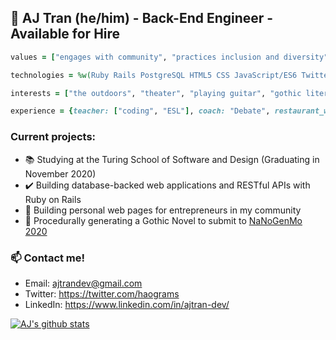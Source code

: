 ## 🔮 AJ Tran (he/him) - Back-End Engineer - Available for Hire

```ruby
values = ["engages with community", "practices inclusion and diversity", "wears many hats"]

technologies = %w(Ruby Rails PostgreSQL HTML5 CSS JavaScript/ES6 TwitterAPI Python/NLTK)

interests = ["the outdoors", "theater", "playing guitar", "gothic literature"]

experience = {teacher: ["coding", "ESL"], coach: "Debate", restaurant_worker: fullstack ||= ["front", "back"]}  
```

### Current projects:

- :books: Studying at the Turing School of Software and Design (Graduating in November 2020)
- :heavy_check_mark: Building database-backed web applications and RESTful APIs with Ruby on Rails
- :art: Building personal web pages for entrepreneurs in my community
- :bat: Procedurally generating a Gothic Novel to submit to [NaNoGenMo 2020](https://nanogenmo.github.io/)

### 📫 Contact me!

- Email: <ajtrandev@gmail.com> 
- Twitter: https://twitter.com/haograms
- LinkedIn: https://www.linkedin.com/in/ajtran-dev/

[![AJ's github stats](https://github-readme-stats.vercel.app/api?username=ajtran303&hide=stars)](https://github.com/ajtran303/)
